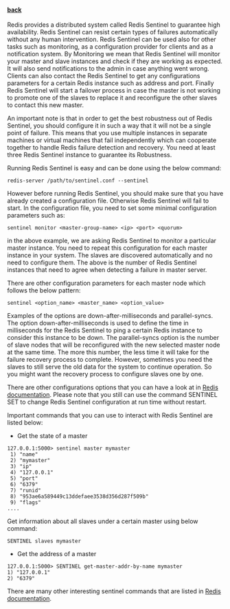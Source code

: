 #### [back](admin_main.md)

Redis provides a distributed system called Redis Sentinel to guarantee high availability. Redis Sentinel can resist certain types of failures automatically without any human intervention. Redis Sentinel can be used also for other tasks such as monitoring, as a configuration provider for clients and as a notification system. By Monitoring we mean that Redis Sentinel will monitor your master and slave instances and check if they are working as expected. It will also send notifications to the admin in case anything went wrong. Clients can also contact the Redis Sentinel to get any configurations parameters for a certain Redis instance such as address and port. Finally Redis Sentinel will start a failover process in case the master is not working to promote one of the slaves to replace it and reconfigure the other slaves to contact this new master.

An important note is that in order to get the best robustness out of Redis Sentinel, you should configure it in such a way that it will not be a single point of failure. This means that you use multiple instances in separate machines or virtual machines that fail independently which can cooperate together to handle Redis failure detection and recovery.  You need at least three Redis Sentinel instance to guarantee its Robustness. 

Running Redis Sentinel is easy and can be done using the below command:

````
redis-server /path/to/sentinel.conf --sentinel
````

However before running Redis Sentinel, you should make sure that you have already created a configuration file. Otherwise Redis Sentinel will fail to start. In the configuration file, you need to set some minimal configuration parameters such as:

````
sentinel monitor <master-group-name> <ip> <port> <quorum>
````

in the above example, we are asking Redis Sentinel to monitor a particular master instance. You need to repeat this configuration for each master instance in your system. The slaves are discovered automatically and no need to configure them. The <quorum> above is the number of Redis Sentinel instances that need to agree when detecting a failure in master server. 

There are other configuration parameters for each master node which follows the below pattern:

````
sentinel <option_name> <master_name> <option_value>
````

Examples of the options are down-after-milliseconds and parallel-syncs. The option down-after-milliseconds is used to define the time in milliseconds for the Redis Sentinel to ping a certain Redis instance to consider this instance to be down. The parallel-syncs option is the number of slave nodes that will be reconfigured with the new selected master node at the same time. The more this number, the less time it will take for the failure recovery process to complete. However, sometimes you need the slaves to still serve the old data for the system to continue operation. So you might want the recovery process to configure slaves one by one.

There are other configurations options that you can have a look at in [Redis documentation](http://redis.io/topics/sentinel). Please note that you still can use the command SENTINEL SET to change Redis Sentinel configuration at run time without restart. 


Important commands that you can use to interact with Redis Sentinel are listed below:

* Get the state of a master

````
127.0.0.1:5000> sentinel master mymaster
 1) "name"
 2) "mymaster"
 3) "ip"
 4) "127.0.0.1"
 5) "port"
 6) "6379"
 7) "runid"
 8) "953ae6a589449c13ddefaee3538d356d287f509b"
 9) "flags"
....
````

Get information about all slaves under a certain master using below command:

````
SENTINEL slaves mymaster
````

* Get the address of a master


````
127.0.0.1:5000> SENTINEL get-master-addr-by-name mymaster
1) "127.0.0.1"
2) "6379"
````


There are many other interesting sentinel commands that are listed in [Redis documentation](http://redis.io/topics/sentinel).

